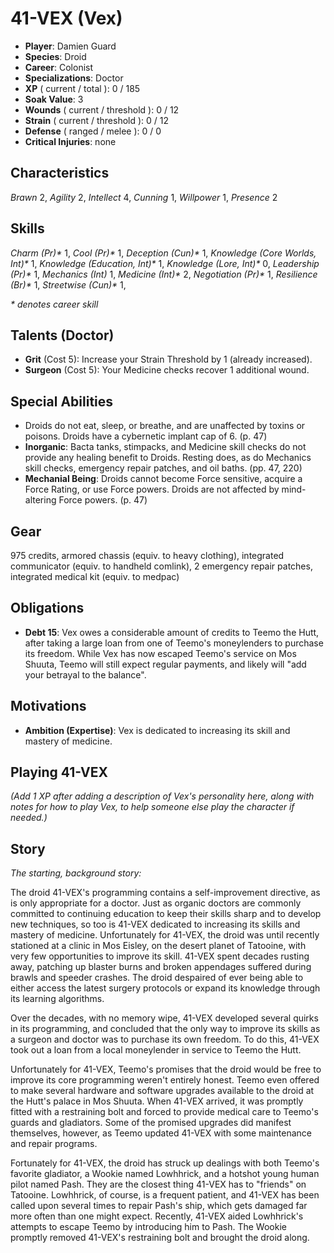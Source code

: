 # 41-VEX (Vex)
- **Player**: Damien Guard
- **Species**: Droid
- **Career**: Colonist
- **Specializations**: Doctor
- **XP** ( current / total ): 0 / 185
- **Soak Value**: 3
- **Wounds** ( current / threshold ): 0 / 12
- **Strain** ( current / threshold ): 0 / 12
- **Defense** ( ranged / melee ): 0 / 0
- **Critical Injuries**: none

## Characteristics
_Brawn_ 2,
_Agility_ 2,
_Intellect_ 4,
_Cunning_ 1,
_Willpower_ 1,
_Presence_ 2

## Skills
_Charm (Pr)*_ 1,
_Cool (Pr)*_ 1,
_Deception (Cun)*_ 1,
_Knowledge (Core Worlds, Int)*_ 1,
_Knowledge (Education, Int)*_ 1,
_Knowledge (Lore, Int)*_ 0,
_Leadership (Pr)*_ 1,
_Mechanics (Int)_ 1,
_Medicine (Int)*_ 2,
_Negotiation (Pr)*_ 1,
_Resilience (Br)*_ 1,
_Streetwise (Cun)*_ 1,

_* denotes career skill_

## Talents (Doctor)
- **Grit** (Cost 5): Increase your Strain Threshold by 1 (already increased).
- **Surgeon** (Cost 5): Your Medicine checks recover 1 additional wound.

## Special Abilities
- Droids do not eat, sleep, or breathe, and are unaffected by toxins or poisons. Droids have a cybernetic implant cap of 6. (p. 47)
- **Inorganic**: Bacta tanks, stimpacks, and Medicine skill checks do not provide any healing benefit to Droids. Resting does, as do Mechanics skill checks, emergency repair patches, and oil baths. (pp. 47, 220)
- **Mechanial Being**: Droids cannot become Force sensitive, acquire a Force Rating, or use Force powers. Droids are not affected by mind-altering Force powers. (p. 47)

## Gear
975 credits, armored chassis (equiv. to heavy clothing), integrated communicator (equiv. to handheld comlink), 2 emergency repair patches, integrated medical kit (equiv. to medpac)

## Obligations
- **Debt 15**: Vex owes a considerable amount of credits to Teemo the Hutt, after taking a large loan from one of Teemo's moneylenders to purchase its freedom. While Vex has now escaped Teemo's service on Mos Shuuta, Teemo will still expect regular payments, and likely will "add your betrayal to the balance".

## Motivations
- **Ambition (Expertise)**: Vex is dedicated to increasing its skill and mastery of medicine.

## Playing 41-VEX

_(Add 1 XP after adding a description of Vex's personality here, along with notes for how to play Vex, to help someone else play the character if needed.)_

## Story

_The starting, background story:_

The droid 41-VEX's programming contains a self-improvement directive, as is only appropriate for a doctor. Just as organic doctors are commonly committed to continuing education to keep their skills sharp and to develop new techniques, so too is 41-VEX dedicated to increasing its skills and mastery of medicine. Unfortunately for 41-VEX, the droid was until recently stationed at a clinic in Mos Eisley, on the desert planet of Tatooine, with very few opportunities to improve its skill. 41-VEX spent decades rusting away, patching up blaster burns and broken appendages suffered during brawls and speeder crashes. The droid despaired of ever being able to either access the latest surgery protocols or expand its knowledge through its learning algorithms.

Over the decades, with no memory wipe, 41-VEX developed several quirks in its programming, and concluded that the only way to improve its skills as a surgeon and doctor was to purchase its own freedom. To do this, 41-VEX took out a loan from a local moneylender in service to Teemo the Hutt.

Unfortunately for 41-VEX, Teemo's promises that the droid would be free to improve its core programming weren't entirely honest. Teemo even offered to make several hardware and software upgrades available to the droid at the Hutt's palace in Mos Shuuta. When 41-VEX arrived, it was promptly fitted with a restraining bolt and forced to provide medical care to Teemo's guards and gladiators. Some of the promised upgrades did manifest themselves, however, as Teemo updated 41-VEX with some maintenance and repair programs.

Fortunately for 41-VEX, the droid has struck up dealings with both Teemo's favorite gladiator, a Wookie named Lowhhrick, and a hotshot young human pilot named Pash. They are the closest thing 41-VEX has to "friends" on Tatooine. Lowhhrick, of course, is a frequent patient, and 41-VEX has been called upon several times to repair Pash's ship, which gets damaged far more often than one might expect. Recently, 41-VEX aided Lowhhrick's attempts to escape Teemo by introducing him to Pash. The Wookie promptly removed 41-VEX's restraining bolt and brought the droid along.
